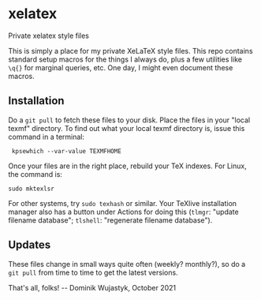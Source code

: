# xelatex
Private xelatex style files

This is simply a place for my private XeLaTeX style files.  This repo contains standard setup macros for the things I always do, plus a few utilities like `\q{}` for marginal queries, etc.  One day, I might even document these macros.

## Installation
Do a `git pull` to fetch these files to your disk.  Place the files in your "local texmf" directory.  To find out what your local texmf directory is, issue this command in a terminal:
```
 kpsewhich --var-value TEXMFHOME
```
Once your files are in the right place, rebuild your TeX indexes.  For Linux, the command is:
```
sudo mktexlsr
```
For other systems, try `sudo texhash` or similar.  Your TeXlive installation manager also has a button under Actions for doing this (`tlmgr`: "update filename database"; `tlshell`: "regenerate filename database").

## Updates
These files change in small ways quite often (weekly? monthly?), so do a `git pull` from time to time to get the latest versions.

That's all, folks!
-- Dominik Wujastyk, October 2021
